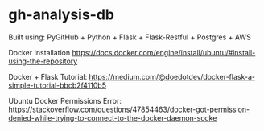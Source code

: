# gh-analysis-db

Built using:
PyGitHub + Python + Flask + Flask-Restful + Postgres + AWS 

Docker Installation https://docs.docker.com/engine/install/ubuntu/#install-using-the-repository

Docker + Flask Tutorial: https://medium.com/@doedotdev/docker-flask-a-simple-tutorial-bbcb2f4110b5

Ubuntu Docker Permissions Error: https://stackoverflow.com/questions/47854463/docker-got-permission-denied-while-trying-to-connect-to-the-docker-daemon-socke

